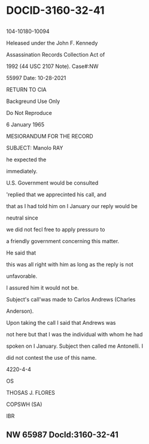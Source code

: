 # DOCID-3160-32-41

##
104-10180-10094

Heleased under the John F. Kennedy

Assassination Records Collection Act of

1992 (44 USC 2107 Note). Case#:NW

55997 Date: 10-28-2021

RETURN TO CIA

Backgreund Use Only

Do Not Reproduce

6 January 1965

MESIORANDUM FOR THE RECORD

SUBJECT: Manolo RAY

he expected the

immediately.

U.S. Government would be consulted

'replied that we apprecinted his call, and

that as I had told him on I January our reply would be

neutral since

we did not fecl free to apply pressuro to

a friendly government concerning this matter.

He said that

this was all right with him as long as the reply is not

unfavorable.

I assured him it would not be.

Subject's call'was made to Carlos Andrews (Charles

Anderson).

Upon taking the call I said that Andrews was

not here but that I was the individual with whom he had

spoken on I January. Subject then called me Antonelli. I

did not contest the use of this name.

4220-4-4

OS

THOSAS J. FLORES

COPSWH (SA)

IBR

NW 65987 Docld:3160-32-41
---


